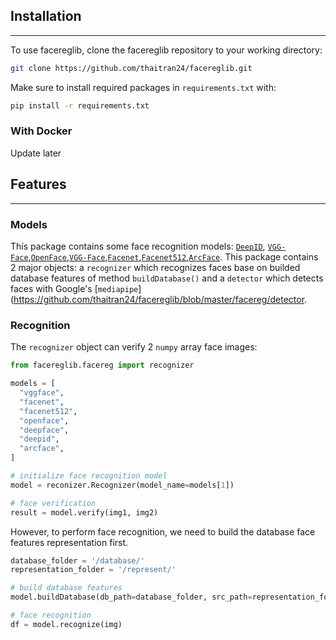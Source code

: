## Installation
---
To use facereglib, clone the facereglib repository to your working directory:
```bash
git clone https://github.com/thaitran24/facereglib.git
```
Make sure to install required packages in `requirements.txt` with:
```bash
pip install -r requirements.txt
```

### With Docker
Update later

## Features
---

### Models
Thís package contains some face recognition models: [`DeepID`](https://github.com/thaitran24/facereglib/blob/master/facereg/models/deepid.py), [`VGG-Face`](https://github.com/thaitran24/facereglib/blob/master/facereg/models/vggface.py),[`OpenFace`](https://github.com/thaitran24/facereglib/blob/master/facereg/models/openface.py),[`VGG-Face`](https://github.com/thaitran24/facereglib/blob/master/facereg/models/vggface.py),[`Facenet`](https://github.com/thaitran24/facereglib/blob/master/facereg/models/facenet.py),[`Facenet512`](https://github.com/thaitran24/facereglib/blob/master/facereg/models/facenet512.py),[`ArcFace`](https://github.com/thaitran24/facereglib/blob/master/facereg/models/arcface.py). This package contains 2 major objects: a `recognizer` which recognizes faces base on builded database features of method `buildDatabase()` and a `detector` which detects faces with Google's [`mediapipe`](https://github.com/thaitran24/facereglib/blob/master/facereg/detector.

### Recognition
The `recognizer` object can verify 2 `numpy` array face images:
```python
from facereglib.facereg import recognizer

models = [
  "vggface", 
  "facenet", 
  "facenet512", 
  "openface", 
  "deepface", 
  "deepid", 
  "arcface", 
]

# initialize face recognition model
model = reconizer.Recognizer(model_name=models[1])

# face verification
result = model.verify(img1, img2)
```

However, to perform face recognition, we need to build the database face features representation first.

```python
database_folder = '/database/'
representation_folder = '/represent/'

# build database features
model.buildDatabase(db_path=database_folder, src_path=representation_folder)

# face recognition
df = model.recognize(img)
```